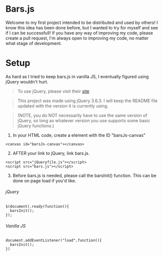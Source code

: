 # Bars.js

Welcome to my first project intended to be distributed and used by others!
I know this idea has been done before, but I wanted to try for myself and see if I can be successfull!
If you have any way of improving my code, please create a pull request, I'm always open to improving my code, no matter what stage of development.

# Setup

As hard as I tried to keep bars.js in vanilla JS, I eventually figured using jQuery wouldn't hurt.

>To use jQuery, please visit their [site](https://jquery.com/)

>This project was made using jQuery 3.6.3. I will keep the README file updated with the version it is currently using.

>(NOTE, you do NOT necessarily have to use the same version of jQuery, so long as whatever version you use supports some basic jQuery functions.)

1) In your HTML code, create a <canvas> element with the ID "barsJs-canvas" 

```
<canvas id="barsJs-canvas"></canvas>
```

2) AFTER your link to jQuery, link bars.js.

```
<script src="jQueryfile.js"></script>
<script src="bars.js"></script>
```

3) Before bars.js is needed, please call the barsInit() function. This can be done on page load if you'd like.

###### jQuery
```
$(document).ready(function(){
  barsInit();
});
```

###### Vanilla JS
```
document.addEventListener("load",function(){
  barsInit();
})
```
